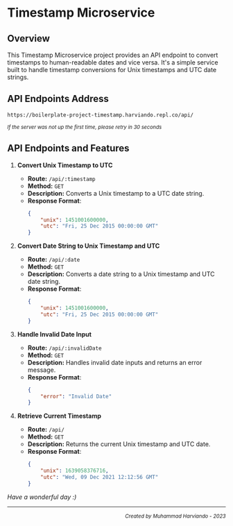 # Timestamp Microservice

## Overview

This Timestamp Microservice project provides an API endpoint to convert timestamps to human-readable dates and vice versa. It's a simple service built to handle timestamp conversions for Unix timestamps and UTC date strings.

## API Endpoints Address
`https://boilerplate-project-timestamp.harviando.repl.co/api/`
<p><sub><i>If the server was not up the first time, please retry in 30 seconds</i></sub></p>

## API Endpoints and Features

1. **Convert Unix Timestamp to UTC**
   - **Route:** `/api/:timestamp`
   - **Method:** `GET`
   - **Description:** Converts a Unix timestamp to a UTC date string.
   - **Response Format**:
     ```json
     {
         "unix": 1451001600000,
         "utc": "Fri, 25 Dec 2015 00:00:00 GMT"
     }
     ```

2. **Convert Date String to Unix Timestamp and UTC**
   - **Route:** `/api/:date`
   - **Method:** `GET`
   - **Description:** Converts a date string to a Unix timestamp and UTC date string.
   - **Response Format**:
     ```json
     {
         "unix": 1451001600000,
         "utc": "Fri, 25 Dec 2015 00:00:00 GMT"
     }
     ```

3. **Handle Invalid Date Input**
   - **Route:** `/api/:invalidDate`
   - **Method:** `GET`
   - **Description:** Handles invalid date inputs and returns an error message.
   - **Response Format**:
     ```json
     {
         "error": "Invalid Date"
     }
     ```

4. **Retrieve Current Timestamp**
   - **Route:** `/api/`
   - **Method:** `GET`
   - **Description:** Returns the current Unix timestamp and UTC date.
   - **Response Format**:
     ```json
     {
         "unix": 1639058376716,
         "utc": "Wed, 09 Dec 2021 12:12:56 GMT"
     }
     ```
*Have a wonderful day :)*

<hr>
<p align="right"><sub><i>Created by Muhammad Harviando - 2023</i></sub></p>
